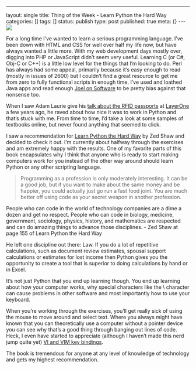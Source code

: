 ---
layout: single
title: Thing of the Week - Learn Python the Hard Way
categories: []
tags: []
status: publish
type: post
published: true
meta: {}
---![](http://imgs.xkcd.com/comics/python.png)

For a long time I’ve wanted to learn a serious programming language. I’ve been down with HTML and CSS for well over half my life now, but have always wanted a little more. With my web development days mostly over, digging into PHP or JavaScript didn’t seem very useful. Learning C (or C#, Obj-C or C++) is a little low level for the things that I’m looking to do. Perl has always had some appeal, primarily because it’s easy enough to read (mostly in issues of 2600) but I couldn’t find a great resource to get me from zero to fully functional scripts in enough time. I’ve used and loathed Java apps and read enough 
[Joel on Software](http://www.joelonsoftware.com/articles/ThePerilsofJavaSchools.html) to be pretty bias against that nonsense too.

When I saw Adam Laurie give his 
[talk about the RFID passports](http://www.youtube.com/watch?v=3vAvesYoHeo) at 
[LayerOne](http://www.layerone.org/) a few years ago, he raved about how nice it was to work in Python and that’s stuck with me. From time to time, I’d take a look at some samples of textbooks online, but never found anything that seemed to click.

I saw a recommendation for 
[Learn Python the Hard Way](http://learnpythonthehardway.org/) by Zed Shaw and decided to check it out. I’m currently about halfway through the exercises and am 
extremely happy with the results. One of my favorite parts of this book encapsulates why I think that anyone who is ready to start making computers work 
for you instead of the other way around should learn Python or any other scripting language.

>Programming as a profession is only moderately interesting. It can be a good job, but if you want to make about the same money and be happier, you could actually just go run a fast food joint. You are much better off using code as your secret weapon in another profession.

People who can code in the world of technology companies are a dime a dozen and get no respect. People who can code in biology, medicine, government, sociology, physics, history, and mathematics are respected and can do amazing things to advance those disciplines. - 
Zed Shaw at page 155 of Learn Python the Hard Way


He left one discipline out there: Law. If you do a lot of repetitive calculations, such as document review estimates, spousal support calculations or estimates for lost income then Python gives you the opportunity to create a tool that is superior to doing calculations by hand or in Excel.

It’s not just Python that you end up learning though. You end up learning about how your computer works, why special characters like the \ character can cause problems in other software and most importantly how to use your keyboard.

When you’re working through the exercises, you’ll get really sick of using the mouse to move around and select text. Where you always might have known that you can 
theoretically use a computer without a pointer device you can see why that’s a good thing through banging out lines of code. Heck, I even have started to appreciate (although I haven’t made this nerd jump quite yet) 
[VI and VIM key bindings](http://hea-www.harvard.edu/~fine/Tech/vi.html).

The book is tremendous for anyone at any level of knowledge of technology and gets my highest recommendation.

